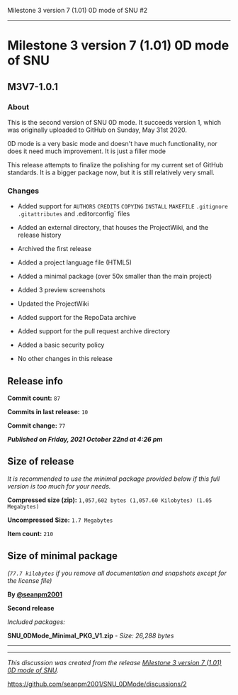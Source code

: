 Milestone 3 version 7 (1.01) 0D mode of SNU #2


***

# Milestone 3 version 7 (1.01) 0D mode of SNU

## M3V7-1.0.1

### About

This is the second version of SNU 0D mode. It succeeds version 1, which was originally uploaded to GitHub on Sunday, May 31st 2020.

0D mode is a very basic mode and doesn't have much functionality, nor does it need much improvement. It is just a filler mode

This release attempts to finalize the polishing for my current set of GitHub standards. It is a bigger package now, but it is still relatively very small.

### Changes

* Added support for `AUTHORS` `CREDITS` `COPYING` `INSTALL` `MAKEFILE` `.gitignore` `.gitattributes` and .editorconfig` files

* Added an external directory, that houses the ProjectWiki, and the release history

* Archived the first release

* Added a project language file (HTML5)

* Added a minimal package (over 50x smaller than the main project)

* Added 3 preview screenshots

* Updated the ProjectWiki

* Added support for the RepoData archive

* Added support for the pull request archive directory

* Added a basic security policy

* No other changes in this release

## Release info

**Commit count:** `87`

**Commits in last release:** `10`

**Commit change:** `77`

***Published on Friday, 2021 October 22nd at 4:26 pm***

## Size of release

_It is recommended to use the minimal package provided below if this full version is too much for your needs._

**Compressed size (zip):** `1,057,602 bytes (1,057.60 Kilobytes) (1.05 Megabytes)`

**Uncompressed Size:** `1.7 Megabytes`

**Item count:** `210`

## Size of minimal package

_(`77.7 kilobytes` if you remove all documentation and snapshots except for the license file)_

**By [@seanpm2001](https://github.com/seanpm2001/)**

**Second release**

_Included packages:_

**SNU_0DMode_Minimal_PKG_V1.zip** - _Size: 26,288 bytes_

***


<hr /><em>This discussion was created from the release <a href='https://github.com/seanpm2001/SNU_0DMode/releases/tag/M3V7-1.0.1'>Milestone 3 version 7 (1.01) 0D mode of SNU</a>.</em>

https://github.com/seanpm2001/SNU_0DMode/discussions/2

